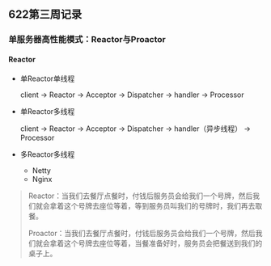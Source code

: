 ## 622第三周记录

### 单服务器高性能模式：Reactor与Proactor

#### Reactor

- 单Reactor单线程

  client -> Reactor -> Acceptor -> Dispatcher -> handler -> Processor

- 单Reactor多线程

  client -> Reactor -> Acceptor -> Dispatcher -> handler（异步线程） -> Processor

- 多Reactor多线程

  - Netty
  - Nginx

> Reactor：当我们去餐厅点餐时，付钱后服务员会给我们一个号牌，然后我们就会拿着这个号牌去座位等着，等到服务员叫我们的号牌时，我们再去取餐。
>
> Proactor：当我们去餐厅点餐时，付钱后服务员会给我们一个号牌，然后我们就会拿着这个号牌去座位等着，当餐准备好时，服务员会把餐送到我们的桌子上。